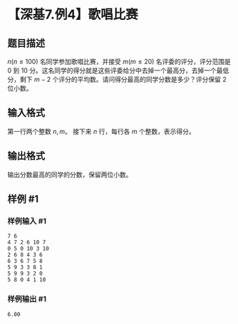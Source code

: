 # 【深基7.例4】歌唱比赛

## 题目描述

$n(n\le 100)$ 名同学参加歌唱比赛，并接受 $m(m\le 20)$ 名评委的评分，评分范围是 0 到 10 分。这名同学的得分就是这些评委给分中去掉一个最高分，去掉一个最低分，剩下 $m-2$ 个评分的平均数。请问得分最高的同学分数是多少？评分保留 2 位小数。

## 输入格式

第一行两个整数 $n,m$。
接下来 $n$ 行，每行各 $m$ 个整数，表示得分。

## 输出格式

输出分数最高的同学的分数，保留两位小数。

## 样例 #1

### 样例输入 #1

```
7 6
4 7 2 6 10 7
0 5 0 10 3 10
2 6 8 4 3 6
6 3 6 7 5 8
5 9 3 3 8 1
5 9 9 3 2 0
5 8 0 4 1 10
```

### 样例输出 #1

```
6.00
```